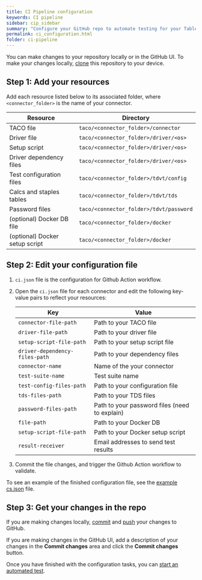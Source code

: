 ```yaml
---
title: CI Pipeline configuration
keywords: CI pipeline
sidebar: cip_sidebar
summary: "Configure your GitHub repo to automate testing for your Tableau connector."
permalink: ci_configuration.html
folder: ci-pipeline
---
```


You can make changes to your repository locally or in the GitHub UI. To make your changes locally, [clone](https://docs.github.com/en/github/creating-cloning-and-archiving-repositories/cloning-a-repository-from-github/cloning-a-repository) this repository to your device.

## Step 1: Add your resources
Add each resource listed below to its associated folder, where `<connector_folder>` is the name of your connector.

| Resource      | Directory |
| ----------- | ----------- |
| TACO file      | `taco/<connector_folder>/connector`       |
| Driver file   | `taco/<connector_folder>/driver/<os>`        |
| Setup script | `taco/<connector_folder>/driver/<os>` |
| Driver dependency files  | `taco/<connector_folder>/driver/<os>`  |
| Test configuration files  |  `taco/<connector_folder>/tdvt/config` |
| Calcs and staples tables  | `taco/<connector_folder>/tdvt/tds`  |
| Password files  | `taco/<connector_folder>/tdvt/password`  |
| (optional) Docker DB file  | `taco/<connector_folder>/docker`  |
| (optional) Docker setup script | `taco/<connector_folder>/docker`  |

## Step 2: Edit your configuration file

1. `ci.json` file is the configuration for Github Action workflow.
2. Open the `ci.json` file for each connector and edit the following key-value pairs to reflect your resources:

   | Key | Value |
   | --- | ------ |
   | `connector-file-path`   | Path to your TACO file |
   |`driver-file-path`  | Path to your driver file |
   | `setup-script-file-path` | Path to your setup script file |
   | `driver-dependency-files-path` | Path to your dependency files |
   | `connector-name` | Name of the your connector |
   | `test-suite-name` | Test suite name |
   | `test-config-files-path` | Path to your configuration file |
   | `tds-files-path` | Path to your TDS files  |
   | `password-files-path` | Path to your password files (need to explain) |
   | `file-path` | Path to your Docker DB |
   | `setup-script-file-path` |Path to your Docker setup script  |
   | `result-receiver` | Email addresses to send test results |

3. Commit the file changes, and trigger the Github Action workflow to validate.

To see an example of the finished configuration file, see the <a href="#config_file">example cs.json</a> file.

## Step 3: Get your changes in the repo

If you are making changes locally, [commit](https://docs.github.com/en/desktop/contributing-and-collaborating-using-github-desktop/making-changes-in-a-branch/committing-and-reviewing-changes-to-your-project) and [push](https://docs.github.com/en/desktop/contributing-and-collaborating-using-github-desktop/making-changes-in-a-branch/pushing-changes-to-github) your changes to GitHub.

If you are making changes in the GitHub UI, add a description of your changes in the **Commit changes** area and click the **Commit changes** button.

Once you have finished with the configuration tasks, you can [start an automated test](ci_test.html).
